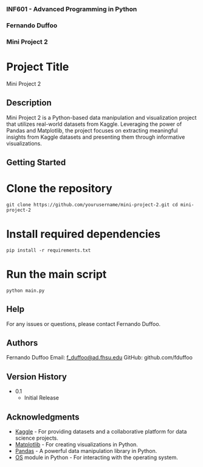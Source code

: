 ### INF601 - Advanced Programming in Python
### Fernando Duffoo
### Mini Project 2


# Project Title

Mini Project 2

## Description

Mini Project 2 is a Python-based data manipulation and visualization project that utilizes real-world datasets from Kaggle. Leveraging the power of Pandas and Matplotlib, the project focuses on extracting meaningful insights from Kaggle datasets and presenting them through informative visualizations.

## Getting Started

# Clone the repository
````git clone https://github.com/yourusername/mini-project-2.git cd mini-project-2````

# Install required dependencies
````pip install -r requirements.txt````

# Run the main script
````python main.py````

## Help

For any issues or questions, please contact Fernando Duffoo.

## Authors

Fernando Duffoo
Email: f_duffoo@ad.fhsu.edu
GitHub: github.com/fduffoo

## Version History

* 0.1
    * Initial Release

## Acknowledgments

* [Kaggle](https://www.kaggle.com/) - For providing datasets and a collaborative platform for data science projects.
* [Matplotlib](https://matplotlib.org/) - For creating visualizations in Python.
* [Pandas](https://pandas.pydata.org/) - A powerful data manipulation library in Python.
* [OS](https://docs.python.org/3/library/os.html) module in Python - For interacting with the operating system.